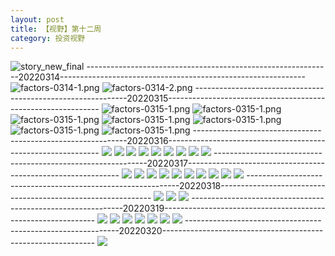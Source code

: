 ```yaml
---
layout: post
title: 【视野】第十二周
category: 投资视野
---
```

![story_new_final](http://rdr022gcy.hd-bkt.clouddn.com/img/story_new_final_0322.png)
-------------------------------------------------------------20220314-------------------------------------------------------------
![factors-0314-1.png](http://rdr022gcy.hd-bkt.clouddn.com/img/factors-0314-1.png)
![factors-0314-2.png](http://rdr022gcy.hd-bkt.clouddn.com/img/factors-0314-2.png)
-------------------------------------------------------------20220315-------------------------------------------------------------
![factors-0315-1.png](http://rdr022gcy.hd-bkt.clouddn.com/img/factors-0315-1.png)
![factors-0315-1.png](http://rdr022gcy.hd-bkt.clouddn.com/img/factors-0315-2.png)
![factors-0315-1.png](http://rdr022gcy.hd-bkt.clouddn.com/img/factors-0315-3.png)
![factors-0315-1.png](http://rdr022gcy.hd-bkt.clouddn.com/img/factors-0315-4.png)
![factors-0315-1.png](http://rdr022gcy.hd-bkt.clouddn.com/img/factors-0315-5.PNG)
![factors-0315-1.png](http://rdr022gcy.hd-bkt.clouddn.com/img/factors-0315-6.PNG)
![factors-0315-1.png](http://rdr022gcy.hd-bkt.clouddn.com/img/factors-0315-7.png)
-------------------------------------------------------------20220316-------------------------------------------------------------
![](http://rdr022gcy.hd-bkt.clouddn.com/img/factors-0316-1.png)
![](http://rdr022gcy.hd-bkt.clouddn.com/img/factors-0316-2.png)
![](http://rdr022gcy.hd-bkt.clouddn.com/img/factors-0316-3.png)
![](http://rdr022gcy.hd-bkt.clouddn.com/img/factors-0316-4.png)
![](http://rdr022gcy.hd-bkt.clouddn.com/img/factors-0316-5.png)
![](http://rdr022gcy.hd-bkt.clouddn.com/img/factors-0316-6.png)
![](http://rdr022gcy.hd-bkt.clouddn.com/img/factors-0316-7.PNG)
![](http://rdr022gcy.hd-bkt.clouddn.com/img/factors-0316-8.PNG)
![](http://rdr022gcy.hd-bkt.clouddn.com/img/factors-0316-9.png)
-------------------------------------------------------------20220317-------------------------------------------------------------
![](http://rdr022gcy.hd-bkt.clouddn.com/img/factors-0317-1.png)
![](http://rdr022gcy.hd-bkt.clouddn.com/img/factors-0317-2.png)
![](http://rdr022gcy.hd-bkt.clouddn.com/img/factors-0317-3.png)
![](http://rdr022gcy.hd-bkt.clouddn.com/img/factors-0317-4.png)
![](http://rdr022gcy.hd-bkt.clouddn.com/img/factors-0317-6.png)
![](http://rdr022gcy.hd-bkt.clouddn.com/img/factors-0317-5.png)
![](http://rdr022gcy.hd-bkt.clouddn.com/img/factors-0317-7.png)
![](http://rdr022gcy.hd-bkt.clouddn.com/img/factors-0317-8.png)
![](http://rdr022gcy.hd-bkt.clouddn.com/img/factors-0317-9.png)
![](http://rdr022gcy.hd-bkt.clouddn.com/img/factors-0317-10.png)
-------------------------------------------------------------20220318-------------------------------------------------------------
![](http://rdr022gcy.hd-bkt.clouddn.com/img/factors-0318-new-2.png)
![](http://rdr022gcy.hd-bkt.clouddn.com/img/factors-0318-new-3.png)
![](http://rdr022gcy.hd-bkt.clouddn.com/img/factors-0318-new-1.png)
-------------------------------------------------------------20220319-------------------------------------------------------------
![](http://rdr022gcy.hd-bkt.clouddn.com/img/risk-0319-1.png)
![](http://rdr022gcy.hd-bkt.clouddn.com/img/risk-0319-2.png)
![](http://rdr022gcy.hd-bkt.clouddn.com/img/risk-0319-3.png)
![](http://rdr022gcy.hd-bkt.clouddn.com/img/risk-0319-4.png)
![](http://rdr022gcy.hd-bkt.clouddn.com/img/risk-0319-5.png)
![](http://rdr022gcy.hd-bkt.clouddn.com/img/risk-0319-6.png)
![](http://rdr022gcy.hd-bkt.clouddn.com/img/risk-0319-7.png)
-------------------------------------------------------------20220320-------------------------------------------------------------
![](http://rdr022gcy.hd-bkt.clouddn.com/img/factors-0320-1.png)



  




